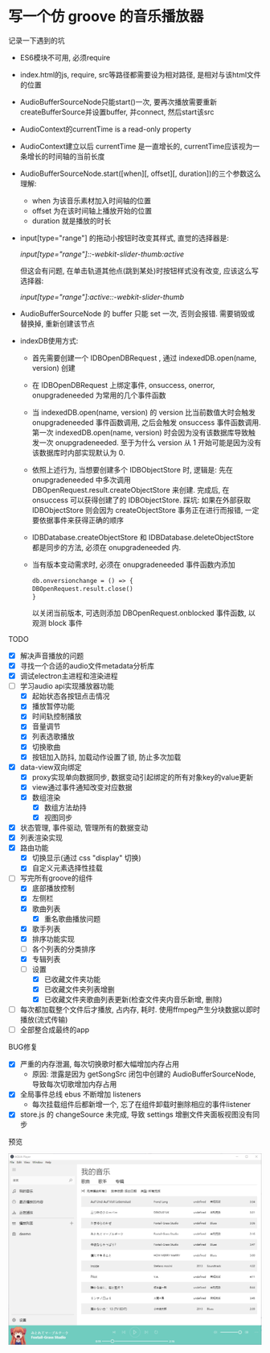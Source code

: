 # 写一个仿 groove 的音乐播放器

记录一下遇到的坑

- ES6模块不可用, 必须require
- index.html的js, require, src等路径都需要设为相对路径, 是相对与该html文件的位置
- AudioBufferSourceNode只能start()一次, 要再次播放需要重新createBufferSource并设置buffer, 并connect, 然后start该src
- AudioContext的currentTime is a read-only property
- AudioContext建立以后 currentTime 是一直增长的, currentTime应该视为一条增长的时间轴的当前长度
- AudioBufferSourceNode.start([when][, offset][, duration])的三个参数这么理解:
  - when 为该音乐素材加入时间轴的位置
  - offset 为在该时间轴上播放开始的位置
  - duration 就是播放的时长
- input[type="range"] 的拖动小按钮时改变其样式, 直觉的选择器是:

  *input[type="range"]::-webkit-slider-thumb:active*

  但这会有问题, 在单击轨道其他点(跳到某处)时按钮样式没有改变, 应该这么写选择器:
  
  *input[type="range"]:active::-webkit-slider-thumb*
- AudioBufferSourceNode 的 buffer 只能 set 一次, 否则会报错. 需要销毁或替换掉, 重新创建该节点
- indexDB使用方式:
  - 首先需要创建一个 IDBOpenDBRequest , 通过 indexedDB.open(name, version) 创建
  - 在 IDBOpenDBRequest 上绑定事件, onsuccess, onerror, onupgradeneeded 为常用的几个事件函数
  - 当 indexedDB.open(name, version) 的 version 比当前数值大时会触发 onupgradeneeded 事件函数调用, 之后会触发 onsuccess 事件函数调用. 第一次 indexedDB.open(name, version) 时会因为没有该数据库导致触发一次 onupgradeneeded. 至于为什么 version 从 1 开始可能是因为没有该数据库时内部实现默认为 0.
  - 依照上述行为, 当想要创建多个 IDBObjectStore 时, 逻辑是: 先在 onupgradeneeded 中多次调用 DBOpenRequest.result.createObjectStore 来创建. 完成后, 在 onsuccess 可以获得创建了的 IDBObjectStore. 踩坑: 如果在外部获取 IDBObjectStore 则会因为 createObjectStore 事务正在进行而报错, 一定要依据事件来获得正确的顺序
  - IDBDatabase.createObjectStore 和 IDBDatabase.deleteObjectStore 都是同步的方法, 必须在 onupgradeneeded 内.
  - 当有版本变动需求时, 必须在 onupgradeneeded 事件函数内添加

        db.onversionchange = () => {
        DBOpenRequest.result.close()
        }
    以关闭当前版本, 可选则添加 DBOpenRequest.onblocked 事件函数, 以观测 block 事件

TODO

- [x] 解决声音播放的问题
- [x] 寻找一个合适的audio文件metadata分析库
- [x] 调试electron主进程和渲染进程
- [ ] 学习audio api实现播放器功能
  - [x] 起始状态各按钮点击情况
  - [x] 播放暂停功能
  - [x] 时间轨控制播放
  - [x] 音量调节
  - [x] 列表选歌播放
  - [x] 切换歌曲
  - [x] 按钮加入防抖, 加载动作设置了锁, 防止多次加载
- [x] data-view双向绑定
  - [x] proxy实现单向数据同步, 数据变动引起绑定的所有对象key的value更新
  - [x] view通过事件通知改变对应数据
  - [x] 数组渲染
    - [x] 数组方法劫持
    - [x] 视图同步
- [x] 状态管理, 事件驱动, 管理所有的数据变动
- [x] 列表渲染实现
- [x] 路由功能
  - [x] 切换显示(通过 css "display" 切换)
  - [x] 自定义元素选择性挂载
- [ ] 写完所有groove的组件
  - [x] 底部播放控制
  - [x] 左侧栏
  - [x] 歌曲列表
    - [x] 重名歌曲播放问题
  - [x] 歌手列表
  - [x] 排序功能实现
  - [ ] 各个列表的分类排序
  - [x] 专辑列表
  - [ ] 设置
    - [x] 已收藏文件夹功能
    - [x] 已收藏文件夹列表增删
    - [x] 已收藏文件夹歌曲列表更新(检查文件夹内音乐新增, 删除)
- [ ] 每次都加载整个文件后才播放, 占内存, 耗时. 使用ffmpeg产生分块数据以即时播放(流式传输)
- [ ] 全部整合成最终的app

BUG修复

- [x] 严重的内存泄漏, 每次切换歌时都大幅增加内存占用
  - 原因: 泄露是因为 getSongSrc 闭包中创建的 AudioBufferSourceNode, 导致每次切歌增加内存占用
- [x] 全局事件总线 ebus 不断增加 listeners
  - 每次挂载组件后都新增一个, 忘了在组件卸载时删除相应的事件listener
- [x] store.js 的 changeSource 未完成, 导致 settings 增删文件夹面板视图没有同步

预览

![Alt preview](assets/sample.jpg)

